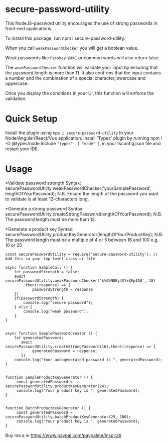 # secure-password-utility
This NodeJS-password utility encourages the use of strong passwords in front-end applications.

To install this package, run npm i secure-password-utility.

When you call `weakPasswordChecker` you will get a boolean value.

Weak passwords like `Passkey!@#41` or common words will also return false.

The `weakPasswordChecker` function will validate your input by ensuring that the password length is more than 11.
It also confirms that the input contains a number and the combination of a special character,lowercase and uppercase.

Once you display the conditions in your UI, this function will enforce the validation.

# Quick Setup
Install the plugin using `npm i secure-password-utility`
In your
Node/Angular/React/Vue application:
Install 'Types' plugin by running npm i -D @types/node
Include
`"types": [
"node"
],`in your tsconfig.json file and restart your IDE.

# Usage
*Validate password strength
Syntax: securePasswordUtility.weakPasswordChecker('yourSamplePassword', lengthOfYourPassword);
N.B. Ensure the length of the password you want to validate is at least 12-characters long.

*Generate a strong password
Syntax: securePasswordUtility.createStrongPassword(lengthOfYourPassword);
N.B. The password length must be more than 12.

*Generate a product key
Syntax: securePasswordUtility.productKeyGenerator(lengthOfYourProductKey);
N.B. The password length must be a multiple of 4 or 5 between 16 and 100 e.g. 16 or 25


````
const securePasswordUtility = require('secure-password-utility'); // Add this in your top-level class or file

````

````
async function SampleCall () {
    let passwordStrength = false;
    await securePasswordUtility.weakPasswordChecker('k%&%N8Ey4$Yx$Fp$A8', 18)
        .then((response) => {
            passwordStrength = response
    })
    if(passwordStrength) {
        console.log("secure password");
    } else {
        console.log("weak password");
    }
}
````

````

async function SamplePasswordCreator () {     
    let generatedPassword;
       await securePasswordUtility.createStrongPassword(16).then((response) => {
            generatedPassword = response;
       })
    console.log("Your autogenerated password is ", generatedPassword);
}
````

````

function SampleProductKeyGenerator () {
     const generatedPassword = securePasswordUtility.productKeyGenerator(24);
     console.log("Your product key is ", generatedPassword);
}
````

````

function BatchProductKeyGenerator () {
     const generatedPassword = securePasswordUtility.batchProductKeyGenerator(25, 100);
     console.log("Your product key is ", generatedPassword);
}
````


Buy me a  ☕
https://www.paypal.com/paypalme/inspirati
